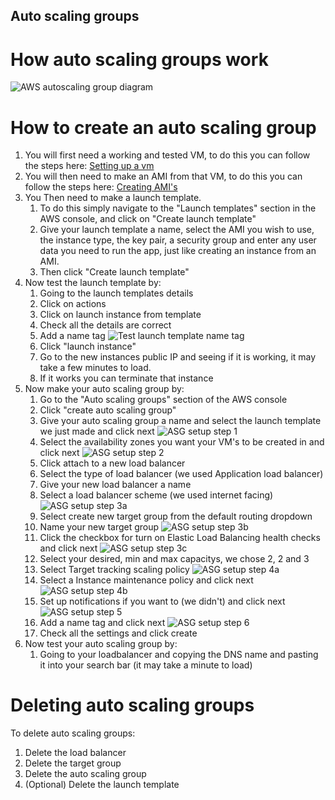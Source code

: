 ## Auto scaling groups

# How auto scaling groups work
![AWS autoscaling group diagram](../../../readme-images/AWS-autoscaling-group.jpg)

# How to create an auto scaling group
1) You will first need a working and tested VM, to do this you can follow the steps here: [Setting up a vm](../../../week1/day2/setting-up-a-vm/README.md)
2) You will then need to make an AMI from that VM, to do this you can follow the steps here: [Creating AMI's](../../../week1/day5/creating-ami's/README.md)
3) You Then need to make a launch template. 
   1) To do this simply navigate to the "Launch templates" section in the AWS console, and click on "Create launch template"
   2) Give your launch template a name, select the AMI you wish to use, the instance type, the key pair, a security group and enter any user data you need to run the app, just like creating an instance from an AMI.
   3) Then click "Create launch template"
4) Now test the launch template by:
   1) Going to the launch templates details
   2) Click on actions
   3) Click on launch instance from template
   4) Check all the details are correct 
   5) Add a name tag
   ![Test launch template name tag](../../../readme-images/test-launch-template-name-tag.png)
   6) Click "launch instance"
   7) Go to the new instances public IP and seeing if it is working, it may take a few minutes to load.
   8) If it works you can terminate that instance
5) Now make your auto scaling group by:
   1) Go to the "Auto scaling groups" section of the AWS console
   2) Click "create auto scaling group"
   3) Give your auto scaling group a name and select the launch template we just made and click next
   ![ASG setup step 1](../../../readme-images/asg-setup-step-1.png)
   4) Select the availability zones you want your VM's to be created in and click next
   ![ASG setup step 2](../../../readme-images/asg-setup-step-2.png)
   5) Click attach to a new load balancer
   6) Select the type of load balancer (we used Application load balancer)
   7) Give your new load balancer a name
   8) Select a load balancer scheme (we used internet facing)
   ![ASG setup step 3a](../../../readme-images/asg-setup-step-3a.png)
   9)  Select create new target group from the default routing dropdown
   10) Name your new target group
   ![ASG setup step 3b](../../../readme-images/asg-setup-step-3b.png)
   11) Click the checkbox for turn on Elastic Load Balancing health checks and click next
   ![ASG setup step 3c](../../../readme-images/asg-setup-step-3c.png)
   12) Select your desired, min and max capacitys, we chose 2, 2 and 3
   13) Select Target tracking scaling policy
   ![ASG setup step 4a](../../../readme-images/asg-setup-step-4a.png)
   14) Select a Instance maintenance policy and click next
   ![ASG setup step 4b](../../../readme-images/asg-setup-step-4b.png)
   15) Set up notifications if you want to (we didn't) and click next
   ![ASG setup step 5](../../../readme-images/asg-setup-step-5.png)
   16) Add a name tag and click next
   ![ASG setup step 6](../../../readme-images/asg-setup-step-6.png)
   17) Check all the settings and click create
6)  Now test your auto scaling group by:
    1) Going to your loadbalancer and copying the DNS name and pasting it into your search bar (it may take a minute to load)

# Deleting auto scaling groups
To delete auto scaling groups:
1) Delete the load balancer
2) Delete the target group
3) Delete the auto scaling group
4) (Optional) Delete the launch template
